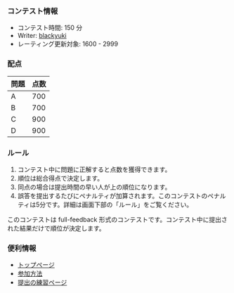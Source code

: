 
<div>

<span>

<span>

### **コンテスト情報**

<section>

<ul>

<li>
コンテスト時間: 150 分
</li>

<li>
Writer: <a href="https://atcoder.jp/contests/arc196/users/blackyuki">
<span>
blackyuki
</span>
</a>
</li>

<li>
レーティング更新対象: 
<span>
1600
</span>
- 
<span>
2999
</span>

</li>

</ul>

</section>

### **配点**

<section>

<div>

<div>

<table>

<thead>

<tr>

<th>
問題
</th>

<th>
点数
</th>

</tr>

</thead>

<tbody>

<tr>

<td>
A
</td>

<td>
700
</td>

</tr>

<tr>

<td>
B
</td>

<td>
700
</td>

</tr>

<tr>

<td>
C
</td>

<td>
900
</td>

</tr>

<tr>

<td>
D
</td>

<td>
900
</td>

</tr>

</tbody>

</table>

</div>

</div>

</section>

### **ルール**

<section>

<ol>

<li>
コンテスト中に問題に正解すると点数を獲得できます。
</li>

<li>
順位は総合得点で決定します。
</li>

<li>
同点の場合は提出時間の早い人が上の順位になります。
</li>

<li>
誤答を提出するたびにペナルティが加算されます。このコンテストのペナルティは5分です。詳細は画面下部の「ルール」をご覧ください。
</li>

</ol>

<p>
このコンテストは full-feedback 形式のコンテストです。コンテスト中に提出された結果だけで順位が決定します。
      
</p>

</section>

### **便利情報**

<ul>

<li>
<a href="https://atcoder.jp/">トップページ</a>
</li>

<li>
<a href="https://atcoder.jp/post/37">参加方法</a>
</li>

<li>
<a href="https://atcoder.jp/contests/practice">提出の練習ページ</a>
</li>

</ul>

</span>

</span>

</div>
